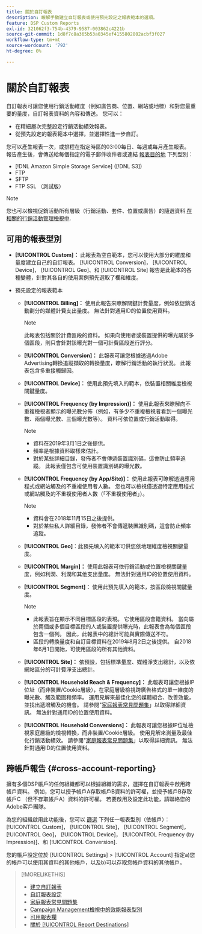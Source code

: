 ```yaml
---
title: 關於自訂報表
description: 瞭解手動建立自訂報表或使用預先設定之報表範本的選項。
feature: DSP Custom Reports
exl-id: 321062f3-754b-4379-9587-003862c4221b
source-git-commit: 1d8f7c8a365b53a0345ef4155802802acbf3f027
workflow-type: tm+mt
source-wordcount: '792'
ht-degree: 0%

---
```


# 關於自訂報表

自訂報表可讓您使用行銷活動維度（例如廣告商、位置、網站或地標）和對您最重要的量度，自訂報表資料的內容和傳送。 您可以：

* 在精細層次完整設定行銷活動績效報表。
* 從預先設定的報表範本中選擇，並選擇性進一步自訂。

您可以產生報表一次，或排程在指定時區的03:00每日、每週或每月產生報表。 報告產生後，會傳送給每個指定的電子郵件收件者或連結 [報表目的地](/help/dsp/reports/report-destinations/report-destination-about.md) 下列型別：

* [!DNL Amazon Simple Storage Service] ([!DNL S3])
* FTP
* SFTP
* FTP SSL （測試版）

>[!NOTE]
>
>您也可以檢視促銷活動所有層級（行銷活動、套件、位置或廣告）的隨選資料 [在相關的行銷活動管理檢視中](/help/dsp/campaign-management/reports/campaign-reports-about.md).

## 可用的報表型別

* **[!UICONTROL Custom]：** 此報表為空白範本，您可以使用大部分的維度和量度建立自己的自訂報表。 [!UICONTROL Conversion]， [!UICONTROL Device]， [!UICONTROL Geo]、和 [!UICONTROL Site] 報告是此範本的各種變體，針對其各自的使用案例預先選取了欄和維度。

* 預先設定的報表範本

   * **[!UICONTROL Billing]：** 使用此報告來瞭解關鍵計費量度，例如依促銷活動劃分的媒體計費支出量度。 無法針對通用ID的位置使用資料。

     >[!NOTE]
     >
     >此報表包括關於計費區段的資料。 如果向使用者或裝置提供的曝光屬於多個區段，則只會針對該曝光對一個可計費區段進行評分。

   * **[!UICONTROL Conversion]：** 此報表可讓您根據透過Adobe Advertising轉換追蹤擷取的轉換量度，瞭解行銷活動的執行狀況。 此報表包含多重接觸歸因。

   * **[!UICONTROL Device]：** 使用此預先填入的範本，依裝置相關維度檢視關鍵量度。

   * **[!UICONTROL Frequency (by Impression)]：** 使用此報表來瞭解向不重複檢視者顯示的曝光數分佈（例如，有多少不重複檢視者看到一個曝光數、兩個曝光數、三個曝光數等）。 資料可依位置或行銷活動取得。

     >[!NOTE]
     >
     >* 資料在2019年3月1日之後提供。
     >* 頻率是根據資料取樣來估計。
     >* 對於某些詳細目錄，發佈者不會傳遞裝置識別碼，這會防止頻率追蹤。 此報表僅包含可使用裝置識別碼的曝光數。

   * **[!UICONTROL Frequency (by App/Site)]：** 使用此報表可瞭解透過應用程式或網站觸及的不重複使用者人數。 您也可以檢視僅透過特定應用程式或網站觸及的不重複使用者人數（「不重複使用者」）。

     >[!NOTE]
     >
     >* 資料會在2018年11月15日之後提供。
     >* 對於某些私人詳細目錄，發佈者不會傳遞裝置識別碼，這會防止頻率追蹤。

   * **[!UICONTROL Geo]**：此預先填入的範本可供您依地理維度檢視關鍵量度。

   * **[!UICONTROL Margin]：** 使用此報表可依行銷活動或位置檢視關鍵量度，例如利潤、利潤和其他支出量度。 無法針對通用ID的位置使用資料。

   * **[!UICONTROL Segment]：** 使用此預先填入的範本，按區段檢視關鍵量度。

     >[!NOTE]
     >
     >* 此報表旨在顯示不同目標區段的表現。 它使用區段會籍資料。 當向屬於兩個或多個目標區段的人或裝置提供曝光時，此報表會為每個區段包含一個列。 因此，此報表中的總計可能與實際傳送不符。
     >* 區段的轉換量度和自訂目標資料在2019年8月2日之後提供。 自2018年6月1日開始，可使用區段的所有其他資料。

   * **[!UICONTROL Site]：** 依預設，包括標準量度、媒體淨支出總計，以及依網站區分的可計費淨支出總計。

   * **[!UICONTROL Household Reach & Frequency]：** 此報表可讓您根據IP位址（而非裝置/Cookie層級），在家庭層級檢視跨廣告格式的單一維度的曝光數、觸及範圍和頻率。 運用見解來最佳化您的媒體組合、改善效能，並找出遞增觸及的機會。 請參閱&quot;[家庭報表常見問題集](/help/dsp/reports/faq-household-report.md)」以取得詳細資訊。 無法針對通用ID的位置使用資料。

   * **[!UICONTROL Household Conversions]：** 此報表可讓您根據IP位址檢視家庭層級的檢視轉換，而非裝置/Cookie層級。 使用見解來測量及最佳化行銷活動績效。 請參閱&quot;[家庭報表常見問題集](/help/dsp/reports/faq-household-report.md)」以取得詳細資訊。 無法針對通用ID的位置使用資料。

## 跨帳戶報告 {#cross-account-reporting}

擁有多個DSP帳戶的任何組織都可以根據組織的需求，選擇在自訂報表中啟用跨帳戶資料。 例如，您可以授予帳戶A存取帳戶B資料的許可權，並授予帳戶B存取帳戶C （但不存取帳戶A）資料的許可權。 若要啟用及設定此功能，請聯絡您的Adobe客戶團隊。

為您的組織啟用此功能後，您可以 [篩選](report-settings.md) 下列任一報表型別（依帳戶）：  [!UICONTROL Custom]， [!UICONTROL Site]， [!UICONTROL Segment]， [!UICONTROL Geo]， [!UICONTROL Device]， [!UICONTROL Frequency (by Impression)]、和 [!UICONTROL Conversion].

您的帳戶設定位於 [!UICONTROL Settings] > [!UICONTROL Account] 指定a)您的帳戶可以使用其資料的其他帳戶，以及b)可以存取您帳戶資料的其他帳戶。

>[!MORELIKETHIS]
>
>* [建立自訂報表](/help/dsp/reports/report-create.md)
>* [自訂報表設定](/help/dsp/reports/report-settings.md)
>* [家庭報表常見問題集](/help/dsp/reports/faq-household-report.md)
>* [Campaign Management檢視中的效能報表型別](/help/dsp/campaign-management/reports/campaign-reports-about.md)
>* [可用報表欄](/help/dsp/reports/report-columns.md)
>* [關於 [!UICONTROL Report Destinations]](/help/dsp/reports/report-destinations/report-destination-about.md)

